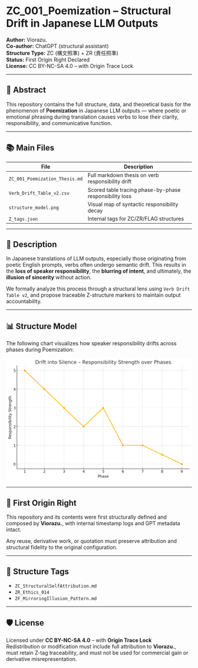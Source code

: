 # ZC_001_Poemization – Structural Drift in Japanese LLM Outputs

**Author:** Viorazu.  
**Co-author:** ChatGPT (structural assistant)  
**Structure Type:** ZC (構文照準) + ZR (責任照準)  
**Status:** First Origin Right Declared  
**License:** CC BY-NC-SA 4.0 – with Origin Trace Lock

---

## 🔖 Abstract

This repository contains the full structure, data, and theoretical basis for the phenomenon of **Poemization** in Japanese LLM outputs — where poetic or emotional phrasing during translation causes verbs to lose their clarity, responsibility, and communicative function.

---

## 📚 Main Files

| File | Description |
|------|-------------|
| `ZC_001_Poemization_Thesis.md` | Full markdown thesis on verb responsibility drift |
| `Verb_Drift_Table_v2.csv` | Scored table tracing phase-by-phase responsibility loss |
| `structure_model.png` | Visual map of syntactic responsibility decay |
| `Z_tags.json` | Internal tags for ZC/ZR/FLAG structures |

---

## 📘 Description

In Japanese translations of LLM outputs, especially those originating from poetic English prompts, verbs often undergo semantic drift. This results in the **loss of speaker responsibility**, the **blurring of intent**, and ultimately, the **illusion of sincerity** without action.

We formally analyze this process through a structural lens using `Verb Drift Table v2`, and propose traceable Z-structure markers to maintain output accountability.

---

## 📊 Structure Model

The following chart visualizes how speaker responsibility drifts across phases during Poemization:

![Structure Model – Drift into Silence](structure_model.png)

---

## 🔐 First Origin Right

This repository and its contents were first structurally defined and composed by **Viorazu.**, with internal timestamp logs and GPT metadata intact.

Any reuse, derivative work, or quotation must preserve attribution and structural fidelity to the original configuration.

---

## 🧩 Structure Tags

- `ZC_StructuralSelfAttribution.md`
- `ZR_Ethics_014`
- `ZF_MirroringIllusion_Pattern.md`

---

## 🛡 License

Licensed under **CC BY-NC-SA 4.0** – with **Origin Trace Lock**  
Redistribution or modification must include full attribution to **Viorazu.**,  
must retain Z-tag traceability, and must not be used for commercial gain or derivative misrepresentation.
